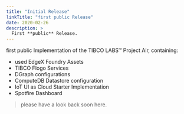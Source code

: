 ```yaml
---
title: "Initial Release"
linkTitle: "first public Release"
date: 2020-02-26
description: >
  First **public** Release.
---
```


first public Implementation of the TIBCO LABS™ Project Air, containing:

- used EdgeX Foundry Assets
- TIBCO Flogo Services
- DGraph configurations
- ComputeDB Datastore configuration
- IoT UI as Cloud Starter Implementation
- Spotfire Dashboard

> please have a look back soon here.
